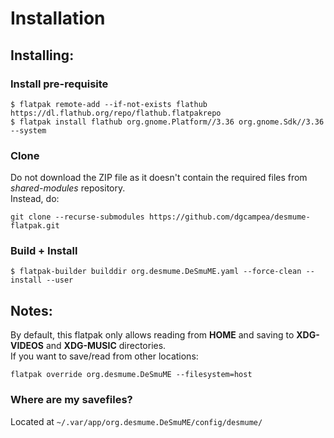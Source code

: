 # Installation

## Installing:
### Install pre-requisite
```
$ flatpak remote-add --if-not-exists flathub https://dl.flathub.org/repo/flathub.flatpakrepo
$ flatpak install flathub org.gnome.Platform//3.36 org.gnome.Sdk//3.36 --system
```

### Clone
Do not download the ZIP file as it doesn't contain the required files from _shared-modules_ repository.  
Instead, do:
```
git clone --recurse-submodules https://github.com/dgcampea/desmume-flatpak.git
```

### Build + Install
```
$ flatpak-builder builddir org.desmume.DeSmuME.yaml --force-clean --install --user
```

## Notes:
By default, this flatpak only allows reading from **HOME** and saving to **XDG-VIDEOS** and **XDG-MUSIC** directories.  
If you want to save/read from other locations:
```
flatpak override org.desmume.DeSmuME --filesystem=host
```

### Where are my savefiles?
Located at `~/.var/app/org.desmume.DeSmuME/config/desmume/`
